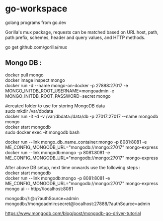 # go-workspace
golang programs from go.dev

Gorilla's mux package, requests can be matched based on URL host, path, path prefix, schemes, header and query values, and HTTP methods.

go get github.com/gorilla/mux

Mongo DB :
----------
docker pull mongo <br/>
docker image inspect mongo  <br/>
docker run -d  --name mongo-on-docker  -p 27888:27017 -e MONGO_INITDB_ROOT_USERNAME=mongoadmin -e MONGO_INITDB_ROOT_PASSWORD=secret mongo  <br/>

#created folder to use for storing MongoDB data  <br/>
sudo mkdir /var/dbdata  <br/>
docker run -it -d -v /var/dbdata:/data/db -p 27017:27017 --name mongodb mongo  <br/>
docker start mongodb  <br/>
sudo docker exec -it mongodb bash  <br/>

docker run --link mongo_db_name_container:mongo -p 8081:8081 -e ME_CONFIG_MONGODB_URL="mongodb://mongo:27017" mongo-express  <br/>
docker run --link mongodb:mongo -p 8081:8081 -e ME_CONFIG_MONGODB_URL="mongodb://mongo:27017" mongo-express  <br/>

After above DB setup, next time onwards use the following steps : <br/>
docker start mongodb  <br/>
docker run --link mongodb:mongo -p 8081:8081 -e ME_CONFIG_MONGODB_URL="mongodb://mongo:27017" mongo-express <br/>
mongo ui -- http://localhost:8081


mongodb://<username>:<password>@<host>:<port>/?authSource=admin
mongodb://mongoadmin:secret@localhost:27888/?authSource=admin


https://www.mongodb.com/blog/post/mongodb-go-driver-tutorial